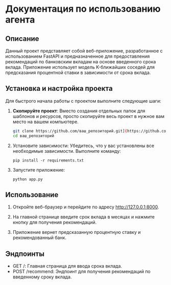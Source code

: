 # Документация по использованию агента

## Описание

Данный проект представляет собой веб-приложение, разработанное с использованием FastAPI и предназначенное для предоставления рекомендаций по банковским вкладам на основе введенного срока вклада. Приложение использует модель K-ближайших соседей для предсказания процентной ставки в зависимости от срока вклада.


## Установка и настройка проекта

Для быстрого начала работы с проектом выполните следующие шаги:

1. **Скопируйте проект**: Вместо создания отдельных папок для шаблонов и ресурсов, просто скопируйте весь проект в нужное вам место на вашем компьютере.

   ```bash
   git clone https://github.com/ваш_репозиторий.git](https://github.com/MaximRV/Agent
   cd ваш_репозиторий

2. Установите зависимости: Убедитесь, что у вас установлены все необходимые зависимости. Выполните команду:

       pip install -r requirements.txt


3. Запустите приложение:

       python app.py



## Использование

1. Откройте веб-браузер и перейдите по адресу http://127.0.0.1:8000.

2. На главной странице введите срок вклада в месяцах и нажмите кнопку для получения рекомендаций.

3. Приложение вернет предсказанную процентную ставку и рекомендованный банк.

## Эндпоинты

* GET /: Главная страница для ввода срока вклада.
* POST /recommend: Эндпоинт для получения рекомендаций по введенному сроку вклада.
